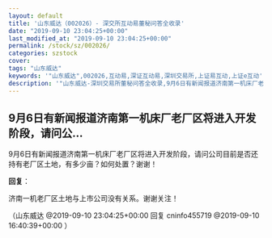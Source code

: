 ```yaml
---
layout: default
title: '山东威达（002026）- 深交所互动易董秘问答全收录'
date: "2019-09-10 23:04:25+00:00"
last_modified_at: "2019-09-10 23:04:25+00:00"
permalink: /stock/sz/002026/
categories: szstock
cover: 
tags: "山东威达"
keywords: '"山东威达",002026,互动易,深证互动易,深圳交易所,上证易互动,上证e互动'
description: '"山东威达-深圳交易所董秘问答全收录,9月6日有新闻报道济南第一机床厂老厂区将进入开发阶段，请问公司目前是否还持有老厂区土地，有多少亩？如何处置？谢谢！"'
---
```


## 9月6日有新闻报道济南第一机床厂老厂区将进入开发阶段，请问公...

9月6日有新闻报道济南第一机床厂老厂区将进入开发阶段，请问公司目前是否还持有老厂区土地，有多少亩？如何处置？谢谢！

**回复**：

济南一机老厂区土地与上市公司没有关系。谢谢关注！ 

（山东威达  @2019-09-10 23:04:25+00:00 回复 cninfo455719  @2019-09-10 16:40:39+00:00 ）

